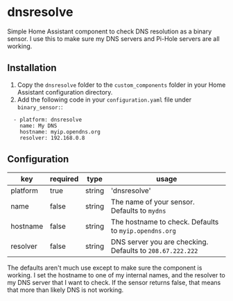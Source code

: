 # dnsresolve
Simple Home Assistant component to check DNS resolution as a binary sensor. I use this to make sure my DNS servers and Pi-Hole servers are all working.

## Installation
1. Copy the `dnsresolve` folder to the `custom_components` folder in your Home Assistant configuration directory.
2. Add the following code in your `configuration.yaml` file under `binary_sensor:`:
```
  - platform: dnsresolve
    name: My DNS
    hostname: myip.opendns.org
    resolver: 192.168.0.8
```

## Configuration
| key              | required | type    | usage
|------------------|----------|---------|-----------------------------------------------------------------------------------|
| platform         | true     | string  | 'dnsresolve'                              |
| name             | false    | string  | The name of your sensor. Defaults to `mydns`
| hostname         | false    | string  | The hostname to check. Defaults to `myip.opendns.org` |
| resolver         | false    | string  | DNS server you are checking. Defaults to `208.67.222.222` |

The defaults aren't much use except to make sure the component is working.  I set the hostname to one of my internal names, and the resolver to my DNS server that I want to check.  If the sensor returns false, that means that more than likely DNS is not working.

